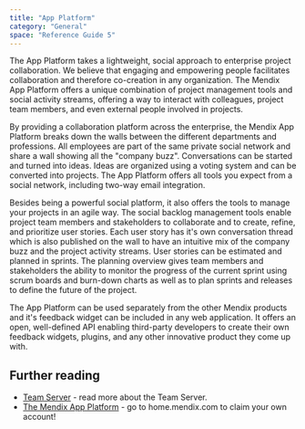 ```yaml
---
title: "App Platform"
category: "General"
space: "Reference Guide 5"
---
```



The App Platform takes a lightweight, social approach to enterprise project collaboration. We believe that engaging and empowering people facilitates collaboration and therefore co-creation in any organization. The Mendix App Platform offers a unique combination of project management tools and social activity streams, offering a way to interact with colleagues, project team members, and even external people involved in projects.

By providing a collaboration platform across the enterprise, the Mendix App Platform breaks down the walls between the different departments and professions. All employees are part of the same private social network and share a wall showing all the "company buzz". Conversations can be started and turned into ideas. Ideas are organized using a voting system and can be converted into projects. The App Platform offers all tools you expect from a social network, including two-way email integration.

Besides being a powerful social platform, it also offers the tools to manage your projects in an agile way. The social backlog management tools enable project team members and stakeholders to collaborate and to create, refine, and prioritize user stories. Each user story has it's own conversation thread which is also published on the wall to have an intuitive mix of the company buzz and the project activity streams. User stories can be estimated and planned in sprints. The planning overview gives team members and stakeholders the ability to monitor the progress of the current sprint using scrum boards and burn-down charts as well as to plan sprints and releases to define the future of the project.

The App Platform can be used separately from the other Mendix products and it's feedback widget can be included in any web application. It offers an open, well-defined API enabling third-party developers to create their own feedback widgets, plugins, and any other innovative product they come up with.

## Further reading

*   [Team Server](/refguide5/team-server) - read more about the Team Server.
*   [The Mendix App Platform](http://home.mendix.com) - go to home.mendix.com to claim your own account!
